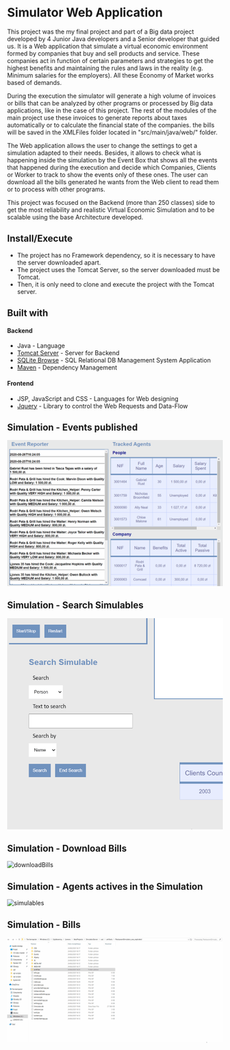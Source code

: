 # Simulator Web Application
This project was the my final project and part of a Big data project developed by 4 Junior Java developers and a Senior developer that guided us. It is a Web application that simulate a virtual economic environment formed by companies that buy and sell products and service. These companies act in function of certain parameters and strategies to get the highest benefits and maintaining the rules and laws in the reality (e.g. Minimum salaries for the employers). All these Economy of Market works based of demands.

During the execution the simulator will generate a high volume of invoices or bills that can be analyzed by other programs or processed by Big data applications, like in the case of this project. The rest of the modules of the main project use these invoices to generate reports about taxes automatically or to calculate the financial state of the companies. the bills will be saved in the XMLFiles folder located in "src/main/java/web/" folder.

The Web application allows the user to change the settings to get a simulation adapted to their needs. Besides, it allows to check what is happening inside the simulation by the Event Box that shows all the events that happened during the execution and decide which Companies, Clients or Worker to track to show the events only of these ones. The user can download all the bills generated he wants from the Web client to read them or to process with other programs.

This project was focused on the Backend (more than 250 classes) side to get the most reliability and realistic Virtual Economic Simulation and to be scalable using the base Architecture developed.


## Install/Execute
* The project has no Framework dependency, so it is necessary to have the server downloaded apart.
* The project uses the Tomcat Server, so the server downloaded must be Tomcat.
* Then, it is only need to clone and execute the project with the Tomcat server.


## Built with
#### Backend
* Java - Language
* [Tomcat Server](http://tomcat.apache.org/) - Server for Backend
* [SQLite Browse](https://sqlitebrowser.org/) - SQL Relational DB Management System Application
* [Maven](https://maven.apache.org/) - Dependency Management
#### Frontend
* JSP, JavaScript and CSS - Languages for Web designing
* [Jquery](https://jquery.com/) - Library to control the Web Requests and Data-Flow


## Simulation - Events published

![Simulation](https://github.com/jaur001/SimulatorServer/blob/release/GIF/Simulation.gif)



## Simulation - Search Simulables

![searchSimulable](https://github.com/jaur001/SimulatorServer/blob/release/GIF/searchSimulable.gif)



## Simulation - Download Bills

![downloadBills](https://github.com/jaur001/SimulatorServer/blob/release/GIF/downloadBills.gif)



## Simulation - Agents actives in the Simulation

![simulables](https://github.com/jaur001/SimulatorServer/blob/release/GIF/simulables.gif)



## Simulation - Bills

![bills](https://github.com/jaur001/SimulatorServer/blob/release/GIF/bills.gif)
